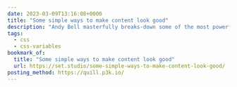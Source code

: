 ```yaml
---
date: 2023-03-09T13:16:08+0000
title: "Some simple ways to make content look good"
description: "Andy Bell masterfully breaks-down some of the most powerful and elegant (and my favourite too!) solutions we have in CSS today."
tags:
  - css
  - css-variables
bookmark_of:
  title: "Some simple ways to make content look good"
  url: https://set.studio/some-simple-ways-to-make-content-look-good/
posting_method: https://quill.p3k.io/
---
```


